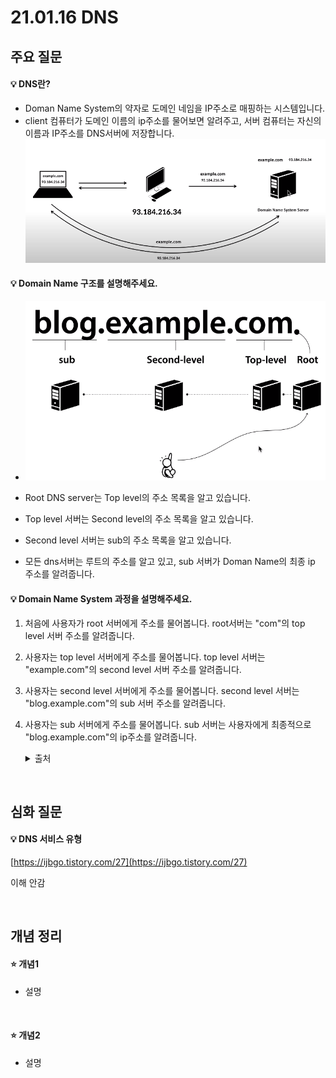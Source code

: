 # 21.01.16 DNS

## 주요 질문

#### 💡 DNS란?

* Doman  Name System의 약자로 도메인 네임을 IP주소로 매핑하는 시스템입니다.
* client 컴퓨터가 도메인 이름의 ip주소를 물어보면 알려주고, 서버 컴퓨터는 자신의 이름과 IP주소를 DNS서버에 저장합니다.
   <img src="images/dns.png" alt="DNS란" width="550">

#### 💡 Domain Name 구조를 설명해주세요.
  * <img src="images/dnsServer.png" alt="DNS란" width="500">


* Root DNS server는 Top level의 주소 목록을 알고 있습니다.

* Top level 서버는 Second level의 주소 목록을 알고 있습니다.

* Second level 서버는 sub의 주소 목록을 알고 있습니다.

* 모든 dns서버는 루트의 주소를 알고 있고, sub 서버가 Doman Name의 최종 ip 주소를 알려줍니다.

#### 💡 Domain Name System 과정을 설명해주세요.

1. 처음에 사용자가 root 서버에게 주소를 물어봅니다. 
root서버는 "com"의 top level 서버 주소를 알려줍니다.

2. 사용자는 top level 서버에게 주소를 물어봅니다.
top level 서버는 "example.com"의 second level 서버 주소를 알려줍니다.

3. 사용자는 second level 서버에게 주소를 물어봅니다.
second level 서버는 "blog.example.com"의 sub 서버 주소를 알려줍니다.

4. 사용자는 sub 서버에게 주소를 물어봅니다.
sub 서버는 사용자에게 최종적으로 "blog.example.com"의 ip주소를 알려줍니다.
   

   <details markdown="1">
    <summary>출처</summary>
    https://www.youtube.com/watch?v=2EIgPYRzVwY&feature=emb_logo
  </details>




<br/>

## 심화 질문

#### 💡 DNS 서비스 유형

[https://ijbgo.tistory.com/27](https://ijbgo.tistory.com/27)

이해 안감


<br/>

## 개념 정리

#### ⭐ 개념1
   * 설명
   


<br/>

#### ⭐ 개념2
   * 설명


<br/>
